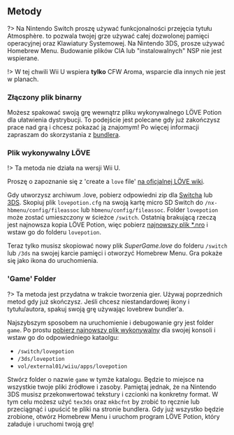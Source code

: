 ## Metody

?> Na Nintendo Switch proszę używać funkcjonalności przejęcia tytułu Atmosphère. to pozwala twojej grze używać całej dozwolonej pamięci operacyjnej oraz Klawiatury Systemowej. Na Nintendo 3DS, prosze używać Homebrew Menu. Budowanie plików CIA lub "instalowalnych" NSP nie jest wspierane.

!> W tej chwili Wii U wspiera **tylko** CFW Aroma, wsparcie dla innych nie jest w planach.

### Złączony plik binarny

Możesz spakować swoją grę wewnątrz pliku wykonywalnego LÖVE Potion dla ułatwienia dystrybucji. To podejście jest polecane gdy już zakończysz prace nad grą i chcesz pokazać ją znajomym! Po więcej informacji zapraszam do skorzystania z [bundlera](/translations/pl-pl/bundler/index.md).

### Plik wykonywalny LÖVE

!> Ta metoda nie działa na wersji Wii U.

Proszę o zapoznanie się z 'create a `love` file' [na oficjalnej LÖVE wiki](https://love2d.org/wiki/Game_Distribution#Create_a_.love-file).

Gdy utworzysz archiwum .love, pobierz odpowiedni zip dla [Switcha](files/switch-config.zip ":ignore") lub [3DS](files/3ds-config.zip ":ignore").
Skopiuj plik `lovepotion.cfg` na swoją kartę micro SD Switch do `/nx-hbmenu/config/fileassoc` lub `hbmenu/config/fileassoc`. Folder `lovepotion` może zostać umieszczony w ścieżce `/switch`. Ostatnią brakującą rzeczą jest najnowsza kopia LÖVE Potion, więc pobierz [najnowszy plik \*.nro](https://github.com/TurtleP/LovePotion/releases) i wstaw go do folderu `lovepotion`.

Teraz tylko musisz skopiować nowy plik _SuperGame.love_ do folderu `/switch` lub `/3ds` na swojej karcie pamięci i otworzyć Homebrew Menu. Gra pokaże się jako ikona do uruchomienia.

### 'Game' Folder

?> Ta metoda jest przydatna w trakcie tworzenia gier. Używaj poprzednich metod gdy już skończysz. Jeśli chcesz niestandardowej ikony i tytułu/autora, spakuj swoją grę używając lovebrew bundler'a.

Najszybszym sposobem na uruchomienie i debugowanie gry jest folder `game`. Po prostu [pobierz najnowszy plik wykonywalny](https://github.com/TurtleP/LovePotion/releases) dla swojej konsoli i wstaw go do odpowiedniego kataolgu:

- `/switch/lovepotion`
- `/3ds/lovepotion`
- `vol/external01/wiiu/apps/lovepotion`

Stwórz folder o nazwie `game` w tymże katalogu. Będzie to miejsce na wszystkie twoje pliki źródłowe i zasoby. Pamiętaj jednak, że na Nintendo 3DS musisz przekonwertować tekstury i czcionki na konkretny format. W tym celu możesz użyć `tex3ds` oraz `mkbcfnt` by zrobić to ręcznie lub przeciągnąć i upuścić te pliki na stronie bundlera. Gdy już wszystko będzie zrobione, otwórz Homebrew Menu i uruchom program LÖVE Potion, który załaduje i uruchomi twoją grę!
